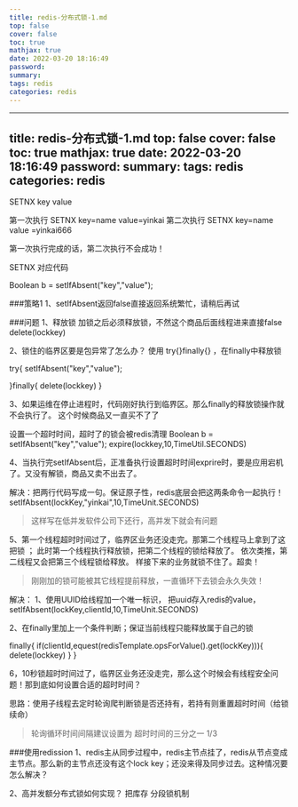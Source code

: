 ```yaml
---
title: redis-分布式锁-1.md
top: false
cover: false
toc: true
mathjax: true
date: 2022-03-20 18:16:49
password:
summary:
tags: redis
categories: redis
---
```

---
title: redis-分布式锁-1.md
top: false
cover: false
toc: true
mathjax: true
date: 2022-03-20 18:16:49
password:
summary:
tags: redis
categories: redis
---
 SETNX key value

第一次执行 SETNX  key=name value=yinkai
第二次执行 SETNX key=name value =yinkai666

第一次执行完成的话，第二次执行不会成功！

SETNX   对应代码

Boolean b =  setIfAbsent("key","value");




###策略1
1、setIfAbsent返回false直接返回系统繁忙，请稍后再试


###问题
1、释放锁
加锁之后必须释放锁，不然这个商品后面线程进来直接false
delete(lockkey)

2、锁住的临界区要是包异常了怎么办？
使用 try{}finally{} ，在finally中释放锁


try{
setIfAbsent("key","value");

}finally{
delete(lockkey)
}

3、如果运维在停止进程时，代码刚好执行到临界区。那么finally的释放锁操作就不会执行了。
这个时候商品又一直买不了了

设置一个超时时间，超时了的锁会被redis清理
Boolean b =  setIfAbsent("key","value");
expire(lockkey,10,TimeUtil.SECONDS)


4、当执行完setIfAbsent后，正准备执行设置超时时间exprire时，要是应用宕机了。又没有解锁，商品又卖不出去了。

解决：把两行代码写成一句。保证原子性，redis底层会把这两条命令一起执行！
setIfAbsent(lockKey,"yinkai",10,TimeUnit.SECONDS)

>这样写在低并发软件公司下还行，高并发下就会有问题


5、第一个线程超时时间过了，临界区业务还没走完。那第二个线程马上拿到了这把锁
； 此时第一个线程执行释放锁，把第二个线程的锁给释放了。
依次类推，第二线程又会把第三个线程锁给释放。
 样接下来的业务就锁不住了。超卖！

>刚刚加的锁可能被其它线程提前释放，一直循环下去锁会永久失效！


解决：
1、使用UUID给线程加一个唯一标识， 把uuid存入redis的value，
setIfAbsent(lockKey,clientId,10,TimeUnit.SECONDS)

 2、在finally里加上一个条件判断；保证当前线程只能释放属于自己的锁

finally{
 if(clientId,equest(redisTemplate.opsForValue().get(lockKey))){
   delete(lockkey)
  }
}



6，10秒锁超时时间过了，临界区业务还没走完，那么这个时候会有线程安全问题！那到底如何设置合适的超时时间？

思路：使用子线程去定时轮询爬判断锁是否还持有，若持有则重置超时时间（给锁续命）

>轮询循环时间间隔建议设置为 超时时间的三分之一 1/3



###使用redission
1、redis主从同步过程中，redis主节点挂了，redis从节点变成主节点。那么新的主节点还没有这个lock key；还没来得及同步过去。这种情况要怎么解决？



2、高并发额分布式锁如何实现？
把库存
分段锁机制


